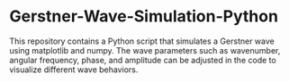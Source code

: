 # Gerstner-Wave-Simulation-Python
This repository contains a Python script that simulates a Gerstner wave using matplotlib and numpy. The wave parameters such as wavenumber, angular frequency, phase, and amplitude can be adjusted in the code to visualize different wave behaviors.
